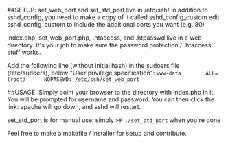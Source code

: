 ##SETUP:
set_web_port and set_std_port live in /etc/ssh/
in addition to sshd_config, you need to make a copy of it called sshd_config_custom
edit sshd_config_custom to include the additional ports you want (e.g. 80)

index.php, set_web_port.php, .htaccess, and .htpasswd live in a web directory.
It's your job to make sure the password protection / .htaccess stuff works.

Add the following line (without initial hash) in the sudoers file (/etc/sudoers), below "User privilege specification":
`www-data        ALL=(root)      NOPASSWD: /etc/ssh/set_web_port`

##USAGE:
Simply point your browser to the directory with index.php in it.
You will be prompted for username and password.
You can then click the link: apache will go down, and sshd will restart.

set_std_port is for manual use: simply `># ./set_std_port` when you're done
 
Feel free to make a makefile / installer for setup and contribute.
